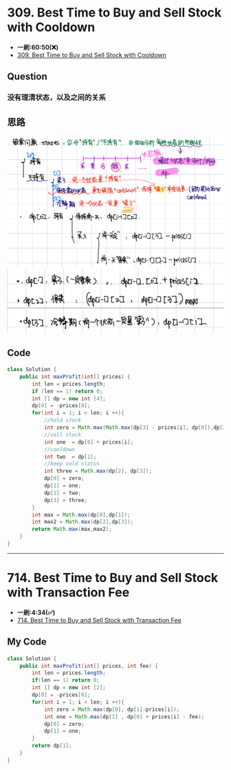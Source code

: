 # 309. Best Time to Buy and Sell Stock with Cooldown
* **一刷:60:50(❌)**
* [309. Best Time to Buy and Sell Stock with Cooldown](https://leetcode.com/problems/best-time-to-buy-and-sell-stock-with-cooldown/)

## Question
### 没有理清状态，以及之间的关系

## 思路
![image](https://github.com/TomasZhu0321/LeetCode_Algorithm/blob/main/Chapter9_DP/img/309_1.jpg)
![image](https://github.com/TomasZhu0321/LeetCode_Algorithm/blob/main/Chapter9_DP/img/309_2.jpg)

## Code
```java
class Solution {
    public int maxProfit(int[] prices) {
        int len = prices.length;
        if (len == 1) return 0;
        int [] dp = new int [4];
        dp[0] = -prices[0];
        for(int i = 1; i < len; i ++){
            //hold stock
            int zero = Math.max(Math.max(dp[3] - prices[i], dp[0]),dp[2] - prices[i]);
            //sell stock 
            int one  = dp[0] + prices[i];
            //cooldown
            int two  = dp[1];
            //keep sold status
            int three = Math.max(dp[2], dp[3]);
            dp[0] = zero;
            dp[1] = one;
            dp[2] = two;
            dp[3] = three;
        }
        int max = Math.max(dp[0],dp[1]);
        int max2 = Math.max(dp[2],dp[3]);
        return Math.max(max,max2);
    }
}
```
***
# 714. Best Time to Buy and Sell Stock with Transaction Fee
* **一刷:4:34(✅)**
* [714. Best Time to Buy and Sell Stock with Transaction Fee](https://leetcode.com/problems/best-time-to-buy-and-sell-stock-with-transaction-fee/)

## My Code
```java
class Solution {
    public int maxProfit(int[] prices, int fee) {
        int len = prices.length;
        if(len == 1) return 0;
        int [] dp = new int [2];
        dp[0] = -prices[0];
        for(int i = 1; i < len; i ++){
            int zero = Math.max(dp[0], dp[1]-prices[i]);
            int one = Math.max(dp[1] , dp[0] + prices[i] - fee);
            dp[0] = zero;
            dp[1] = one;
        }
        return dp[1];
    }
}
```
